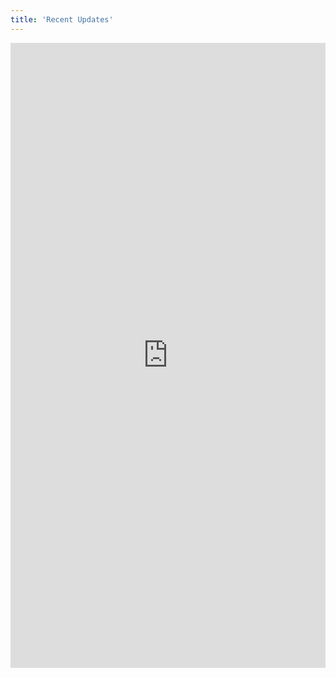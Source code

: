 ```yaml
---
title: 'Recent Updates'
---
```


<iframe id="iframe-responsive" style="width:100%; height:1000px;overflow:auto;" src="https://announcekit.co/spiff-3d/announcements" frameborder="no"></iframe>